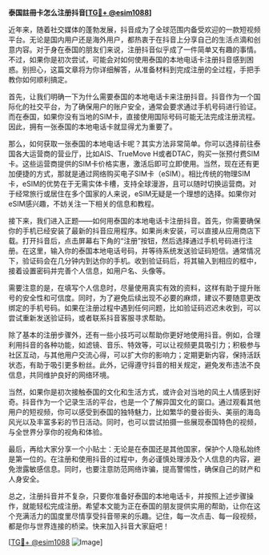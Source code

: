**泰国註冊卡怎么注册抖音[[TG💪+ @esim1088](https://t.me/s/esim1088)]**

近年来，随着社交媒体的蓬勃发展，抖音成为了全球范围内备受欢迎的一款短视频平台。无论是国内用户还是海外用户，都热衷于在抖音上分享自己的生活点滴和创意内容。对于身在泰国的朋友们来说，注册抖音似乎成了一件简单又有趣的事情。不过，如果你是初次尝试，可能会对如何使用泰国的本地电话卡注册抖音感到困惑。别担心，这篇文章将为你详细解答，从准备材料到完成注册的全过程，手把手教你如何顺利搞定。

首先，让我们明确一下为什么需要泰国的本地电话卡来注册抖音。抖音作为一个国际化的社交平台，为了确保用户的账户安全，通常会要求通过手机号码进行验证。而在泰国，如果你没有当地的SIM卡，直接使用国际号码可能无法完成注册流程。因此，拥有一张泰国的本地电话卡就显得尤为重要了。

那么，如何获取一张泰国的本地电话卡呢？其实方法非常简单。你可以选择前往泰国各大运营商的营业厅，比如AIS、TrueMove H或者DTAC，购买一张预付费SIM卡。这些运营商提供的SIM卡价格实惠，激活后即可立即使用。当然，现在还有更加便捷的方式，那就是通过网络购买电子SIM卡（eSIM）。相比传统的物理SIM卡，eSIM的优势在于无需实体卡槽，支持全球漫游，且可以随时切换运营商。对于经常旅行或居住在多个国家的人来说，eSIM无疑是一个理想的选择。如果你对eSIM感兴趣，不妨关注一下相关的信息和教程。

接下来，我们进入正题——如何用泰国的本地电话卡注册抖音。首先，你需要确保你的手机已经安装了最新的抖音应用程序。如果尚未安装，可以直接从应用商店下载。打开抖音后，点击屏幕右下角的“注册”按钮，然后选择通过手机号码进行注册。在这里，输入你的泰国本地电话号码，并等待系统发送验证码短信。通常情况下，验证码会在几分钟内到达你的手机。收到验证码后，将其输入到相应的框中，接着设置密码并完善个人信息，如用户名、头像等。

需要注意的是，在填写个人信息时，尽量使用真实有效的资料，这样有助于提升账号的安全性和可信度。同时，为了避免后续出现不必要的麻烦，建议不要随意更改绑定的手机号码。如果在注册过程中遇到任何问题，比如验证码迟迟未收到，可以尝试重新发送验证码，或者联系抖音客服寻求帮助。

除了基本的注册步骤外，还有一些小技巧可以帮助你更好地使用抖音。例如，合理利用抖音的各种功能，如滤镜、音乐、特效等，可以让视频更具吸引力；积极参与社区互动，与其他用户交流心得，可以扩大你的影响力；定期更新内容，保持活跃状态，有助于吸引更多粉丝。此外，记得遵守抖音的相关规定，避免发布违法不良信息，共同维护良好的网络环境。

当然，如果你是初次接触泰国的文化和生活方式，或许会对当地的风土人情感到好奇。抖音作为一个记录生活的平台，也是一个了解异国文化的窗口。通过观看其他用户的短视频，你可以感受到泰国的独特魅力，比如繁华的曼谷街头、美丽的海岛风光以及丰富多彩的节日活动。同时，也可以尝试拍摄一些展现泰国特色的视频，与全世界分享你的视角和体验。

最后，再给大家分享一个小贴士：无论是在泰国还是其他国家，保护个人隐私始终是第一位的。在注册和使用抖音的过程中，务必谨慎处理涉及个人信息的内容，避免泄露敏感信息。同时，也要注意防范网络诈骗，提高警惕性，确保自己的财产和人身安全。

总之，注册抖音并不复杂，只要你准备好泰国的本地电话卡，并按照上述步骤操作，就能轻松完成注册。希望本文能为正在泰国的朋友提供实用的帮助，让你在这个充满活力的国度里尽情享受抖音带来的乐趣。记住，每一次点击、每一段视频，都是你与世界连接的桥梁。快来加入抖音大家庭吧！

[[TG💪+ @esim1088](https://t.me/s/esim1088) ![Image](https://i.postimg.cc/4NQfJmqS/Snipaste-2025-05-13-00-14-12.png)]